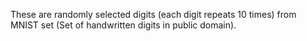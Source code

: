 These are randomly selected digits (each digit repeats 10 times) from MNIST set (Set of handwritten digits in public domain).
